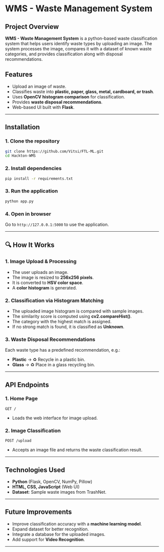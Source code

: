 # WMS - Waste Management System

## Project Overview
**WMS - Waste Management System** is a python-based waste classification system that helps users identify waste types by uploading an image. The system processes the image, compares it with a dataset of known waste categories, and provides classification along with disposal recommendations.

## Features
- Upload an image of waste.
- Classifies waste into **plastic, paper, glass, metal, cardboard, or trash**.
- Uses **OpenCV histogram comparison** for classification.
- Provides **waste disposal recommendations**.
- Web-based UI built with **Flask**.

---

## Installation
### **1. Clone the repository**
```bash
git clone https://github.com/Vitsi/FTL-ML.git
cd Hackton-WMS
```

### **2. Install dependencies**
```bash
pip install -r requirements.txt
```

### **3. Run the application**
```bash
python app.py
```

### **4. Open in browser**
Go to `http://127.0.0.1:5000` to use the application.

---

## 🔍 How It Works
### **1. Image Upload & Processing**
- The user uploads an image.
- The image is resized to **256x256 pixels**.
- It is converted to **HSV color space**.
- A **color histogram** is generated.

### **2. Classification via Histogram Matching**
- The uploaded image histogram is compared with sample images.
- The similarity score is computed using **cv2.compareHist()**.
- The category with the highest match is assigned.
- If no strong match is found, it is classified as **Unknown**.

### **3. Waste Disposal Recommendations**
Each waste type has a predefined recommendation, e.g.:
- **Plastic** → ♻️ Recycle in a plastic bin.
- **Glass** → ♻️ Place in a glass recycling bin.

---

## API Endpoints
### **1. Home Page**
`GET /`
- Loads the web interface for image upload.

### **2. Image Classification**
`POST /upload`
- Accepts an image file and returns the waste classification result.

---

## Technologies Used
- **Python** (Flask, OpenCV, NumPy, Pillow)
- **HTML, CSS, JavaScript** (Web UI)
- **Dataset**: Sample waste images from TrashNet.

---

## Future Improvements
- Improve classification accuracy with a **machine learning model**.
- Expand dataset for better recognition.
- Integrate a database for the uploaded images.
- Add support for **Video Recognition**.

---

